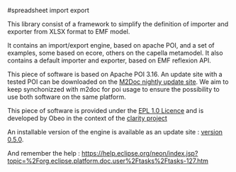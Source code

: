 #spreadsheet import export

This library consist of a framework to simplify the definition of importer and exporter from XLSX format to EMF model. 

It contains an import/export engine, based on apache POI, and a set of examples, some based on ecore, others on the capella metamodel. It also contains 
a default importer and exporter, based on EMF reflexion API.

This piece of software is based on Apache POI 3.16. An update site with a tested POI can be downloaded on the [M2Doc nightly update site](https://s3-eu-west-1.amazonaws.com/obeo-m2doc-releases/master/nightly/repository). We aim to keep synchonizzed with m2doc for poi usage to ensure the possibility to use both software on the same platform. 

This piece of software is provided under the [EPL 1.0 Licence](http://www.eclipse.org/legal/epl-v10.html) and
is developed by Obeo in the context of the [clarity project](http://www.clarity-se.org/)

An installable version of the engine is available as an update site : [version 0.5.0](http://jpequery.free.fr/EMFSpreadsheetIO/0.5.0/).

And remember the help : https://help.eclipse.org/neon/index.jsp?topic=%2Forg.eclipse.platform.doc.user%2Ftasks%2Ftasks-127.htm
